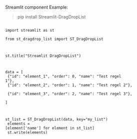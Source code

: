 Streamlit component
Example:

> pip install Streamlit-DragDropList </br>


<code>
import streamlit as st </br>
from st_dragdrop_list import ST_DragDropList </br>

st.title("Streamlit DragDropList")

data = [</br>
    {"id": "element_1", "order": 0, "name": "Test regel 1"}, </br>
    {"id": "element_2", "order": 1, "name": "Test regel 2"}, </br>
    {"id": "element_3", "order": 2, "name": "Test regel 3"}, </br>
]

st_list = ST_DragDropList(data, key="my_list") </br>
elements = [element['name'] for element in st_list] </br>
st.write(elements)
</code>